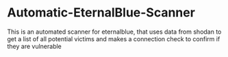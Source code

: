 # Automatic-EternalBlue-Scanner
This is an automated scanner for eternalblue, that uses data from shodan to get a list of all potential victims and makes a connection check to confirm if they are vulnerable
